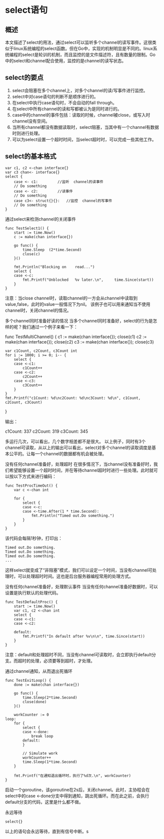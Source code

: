 # select语句

## 概述

本文描述了select的用法，通过select可以监听多个channel的读写事件。这很类似于linux系统编程的select函数。但在Go中，实现的机制明显是不同的。linux系统编程的select是轮训的机制，而且监控的是文件描述符，且有数量的限制。Go中的select和channel配合使用，监控的是channel的读写状态。

## select的要点

1. select会阻塞在多个channel上，对多个channel的读/写事件进行监控。
2. select中对case语句的判断不是顺序进行的。
3. 在select中执行case语句时，不会自动的fall through。
4. 在select中所有channel的读和写都被认为是同时进行的。
5. case中的channel的事件包括：读取的时候，channel被close，或写入时channel没有空间。
6. 当所有channel都没有数据读取时，select阻塞，当其中有一个channel有数据时则进行处理。
7. 可以为select设置一个超时时间，当select超时时，可以完成一些其他工作。

## select的基本格式

    var c1, c2 <-chan interface{}
    var c3 chan<- interface{}
    select {
        case <- c1:         //监听  channel的读事件
        // Do something
        case <- c2:         //读事件
        // Do something
        case c3<- struct{}{}:   //监控  channel的写事件
        // Do something
    }

通过select来检测channel的关闭事件

    func TestSelect1() {
        start := time.Now()
        c := make(chan interface{})

        go func() {
            time.Sleep  (2*time.Second)
            close(c)
        }()

        fmt.Println("Blocking on    read...")
        select {
        case <-c:
            fmt.Printf("Unblocked   %v later.\n",     time.Since(start))
        }
    }

注意：当close channel时，读取channel的一方会从channel中读取到value,false，此时的value一般情况下为nil。
该例子也可以用来通知当不使用channel时，关闭channel的情况。

多个channel同时准备好读的情况
当多个channel同时准备好，select的行为是怎样的呢？我们通过一个例子来看一下：

func TestMultiChannel() {
    c1 := make(chan interface{}); close(c1)
    c2 := make(chan interface{}); close(c2)
    c3 := make(chan interface{}); close(c3)

    var c1Count, c2Count, c3Count int
    for i := 1000; i >= 0; i-- {
        select {
        case <-c1:
            c1Count++
        case <-c2:
            c2Count++
        case <-c3:
            c3Count++
        }
    }
    fmt.Printf("c1Count: %d\nc2Count: %d\nc3Count: %d\n", c1Count, c2Count, c3Count)
}

输出：

c1Count: 337
c2Count: 319
c3Count: 345

多运行几次，可以看出，几个数字相差都不是很大。
以上例子，同时有3个channel可读取，从以上的输出可以看出，select对多个channel的读取调度是基本公平的。让每一个channel的数据都有机会被处理。

没有任何channel准备好，处理超时
在很多情况下，当channel没有准备好时，我们希望能够设置一个超时时间，并在等待channel超时时进行一些处理。此时就可以按以下方式来进行编码：

    func TestProcTimeOut() {
        var c <-chan int

        for {
            select {
            case <-c:
            case <-time.After(1 * time.Second):
                fmt.Println("Timed out.Do something.")
            }
        }
    }

该代码会每隔1秒钟，打印出：

    Timed out.Do something.
    Timed out.Do something.
    Timed out.Do something.
    ...

这样select就变成了“非阻塞”模式，我们可以设定一个时间，当没有channel可处理时，可以处理超时时间。这也是后台服务器编程常用的处理方式。

没有任何channel准备好，处理默认事件
当没有任何channel准备好数据时，可以设置是执行默认的处理代码。

    func TestDefaultProc() {
        start := time.Now()
        var c1, c2 <-chan int
        select {
        case <-c1:
        case <-c2:

        default:
            fmt.Printf("In default after %v\n\n", time.Since(start))
        }
    }
注意：default和处理超时不同，当没有channel可读取时，会立即执行default分支。而超时的处理，必须要等到超时，才处理。

通过channel通知，从而退出死循环

    func TestExitLoop() {
        done := make(chan interface{})

        go func() {
            time.Sleep(2*time.Second)
            close(done)
        }()

        workCounter := 0
    loop:
        for {
            select {
            case <-done:
                break loop
            default:
            }

            // Simulate work
            workCounter++
            time.Sleep(1*time.Second)
        }

        fmt.Printf("在通知退出循环时，执行了%d次.\n", workCounter)
    }

启动一个goroutine，该goroutine在2s后，关闭channel。此时，主协程会在select中的case <-done分支中得到通知，跳出死循环。而在此之前，会执行default分支的代码，这里是什么都不做。

永远等待

    select{}

以上的语句会永远等待，直到有信号中断。s